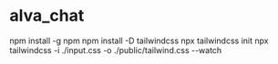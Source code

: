 # alva_chat

npm install -g npm
npm install -D tailwindcss
npx tailwindcss init
npx tailwindcss -i ./input.css -o ./public/tailwind.css --watch